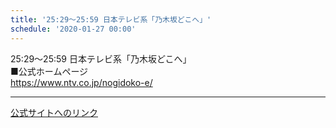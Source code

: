 ```yaml
---
title: '25:29～25:59 日本テレビ系「乃木坂どこへ」'
schedule: '2020-01-27 00:00'
---
```


<div id="detailBody"> <p>  25:29～25:59 日本テレビ系「乃木坂どこへ」  <br/>  ■公式ホームページ  <br/>  <a href="https://www.ntv.co.jp/nogidoko-e/" target="_blank" title="https://www.ntv.co.jp/nogidoko-e/">   https://www.ntv.co.jp/nogidoko-e/  </a> </p></div>

---
[公式サイトへのリンク]('http://www.nogizaka46.com/schedule/2020/01/054182.php?member=mio-yakubo&category=&monthly=202001')